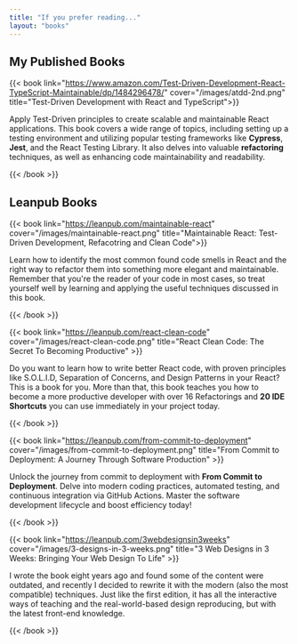 ```yaml
---
title: "If you prefer reading..."
layout: "books"
---
```


## My Published Books

{{< book link="https://www.amazon.com/Test-Driven-Development-React-TypeScript-Maintainable/dp/1484296478/" cover="/images/atdd-2nd.png" title="Test-Driven Development with React and TypeScript">}}

Apply Test-Driven principles to create scalable and maintainable React applications. This book covers a wide range of topics, including setting up a testing environment and utilizing popular testing frameworks like **Cypress**, **Jest**, and the React Testing Library. It also delves into valuable **refactoring** techniques, as well as enhancing code maintainability and readability.

{{< /book >}}

## Leanpub Books

{{< book link="https://leanpub.com/maintainable-react" cover="/images/maintainable-react.png" title="Maintainable React: Test-Driven Development, Refacotring and Clean Code">}}

Learn how to identify the most common found code smells in React and the right way to refactor them into something more elegant and maintainable. Remember that you're the reader of your code in most cases, so treat yourself well by learning and applying the useful techniques discussed in this book.

{{< /book >}}

{{< book link="https://leanpub.com/react-clean-code" cover="/images/react-clean-code.png" title="React Clean Code: The Secret To Becoming Productive" >}}

Do you want to learn how to write better React code, with proven principles like S.O.L.I.D, Separation of Concerns, and Design Patterns in your React? This is a book for you. More than that, this book teaches you how to become a more productive developer with over 16 Refactorings and **20 IDE Shortcuts** you can use immediately in your project today.

{{< /book >}}

{{< book link="https://leanpub.com/from-commit-to-deployment" cover="/images/from-commit-to-deployment.png"  title="From Commit to Deployment: A Journey Through Software Production"  >}}

Unlock the journey from commit to deployment with **From Commit to Deployment**. Delve into modern coding practices, automated testing, and continuous integration via GitHub Actions. Master the software development lifecycle and boost efficiency today!

{{< /book >}}

{{< book link="https://leanpub.com/3webdesignsin3weeks"  cover="/images/3-designs-in-3-weeks.png" title="3 Web Designs in 3 Weeks: Bringing Your Web Design To Life" >}}

I wrote the book eight years ago and found some of the content were outdated, and recently I decided to rewrite it with the modern (also the most compatible) techniques. Just like the first edition, it has all the interactive ways of teaching and the real-world-based design reproducing, but with the latest front-end knowledge.

{{< /book >}}
